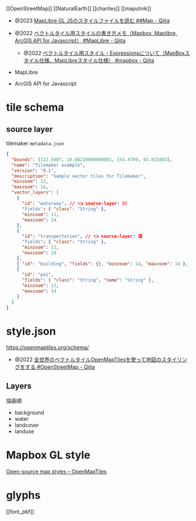 [[OpenStreetMap]] [[NaturalEarth]]
[[charites]]
[[maputnik]]

- @2023 [MapLibre GL JSのスタイルファイルを読む ##Map - Qiita](https://qiita.com/moritoru/items/e160f14e822ada67461c)
- @2022 [ベクトルタイル用スタイルの書き方メモ（Mapbox, Maplibre, ArcGIS API for Javascript） #MapLibre - Qiita](https://qiita.com/T-ubu/items/02a9725dd6329d35d477)
	- @2022 [ベクトルタイル用スタイル・Expressionsについて（MapBoxスタイル仕様、MapLibreスタイル仕様） #mapbox - Qiita](https://qiita.com/T-ubu/items/961176fb92fb66a927e0)

- MapLibre
- ArcGIS API for Javascript

# tile schema
## source layer
tilemaker `metadata.json`
```json
{
  "bounds": [122.5607, 20.08228000000001, 154.4709, 45.815403],
  "name": "Tilemaker example",
  "version": "0.1",
  "description": "Sample vector tiles for Tilemaker",
  "minzoom": 12,
  "maxzoom": 14,
  "vector_layers": [
    {
      "id": "waterway", // 👈 source-layer: 川
      "fields": { "class": "String" },
      "minzoom": 11,
      "maxzoom": 14
    },
    {
      "id": "transportation", // 👈 source-layer: 道
      "fields": { "class": "String" },
      "minzoom": 12,
      "maxzoom": 14
    },
    { "id": "building", "fields": {}, "minzoom": 14, "maxzoom": 14 },
    {
      "id": "poi",
      "fields": { "class": "String", "name": "String" },
      "minzoom": 13,
      "maxzoom": 14
    }
  ]
}
```

# style.json
https://openmaptiles.org/schema/

- @2022 [全世界のベクトルタイルOpenMapTilesを使って地図のスタイリングをする #OpenStreetMap - Qiita](https://qiita.com/moritoru/items/434783e50345a35d9d45)

## Layers
描画順
- background
- water
- landcover
- landuse

# Mapbox GL style
[Open-source map styles – OpenMapTiles](https://openmaptiles.org/styles/)


# glyphs
[[font_pbf]]

